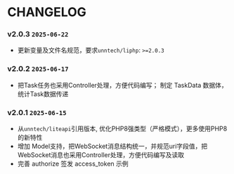 CHANGELOG
=========

### v2.0.3 `2025-06-22`
* 更新变量及文件名规范，要求`unntech/liphp`: `>=2.0.3`

### v2.0.2 `2025-06-17`
* 把Task任务也采用Controller处理，方便代码编写； 制定 TaskData 数据体，统计Task数据传递

### v2.0.1 `2025-06-15`
* 从`unntech/liteapi`引用版本, 优化PHP8强类型（严格模式），更多使用PHP8的新特性
* 增加 Model支持，把WebSocket消息结构统一，并规范uri字段值，把WebSocket消息也采用Controller处理，方便代码编写及读取
* 完善 authorize 签发 access_token 示例